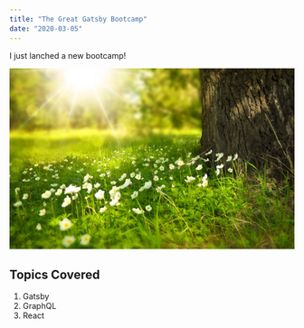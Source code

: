 ```yaml
---
title: "The Great Gatsby Bootcamp"
date: "2020-03-05"
---
```


I just lanched a new bootcamp!

![Grass](./meadow.jpeg)

## Topics Covered

1. Gatsby
2. GraphQL
3. React

